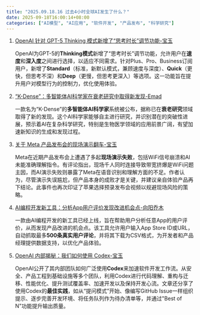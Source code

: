```yaml
---
title: "2025.09.18.16 过去4小时全球AI发生了什么？"
date: 2025-09-18T16:00:14+08:00
categories: ["AI模型", "AI应用", "软件开发", "产品发布", "科学研究"]
---
```


1.  [OpenAI 针对 GPT-5 Thinking 模式新增了“思考时长”调节功能-宝玉](https://x.com/dotey/status/1968561184375791682)

    OpenAI为GPT-5的**Thinking模式**新增了“思考时长”调节功能，允许用户在**速度**和**深入度**之间进行选择，以适应不同需求。针对Plus、Pro、Business订阅用户，新增了**Standard**（标准，新默认模式，兼顾速度与深度）、**Quick**（更快，但思考不深）和**Deep**（更慢，但思考更深入）等选项。这一功能旨在提升用户对模型行为的控制力，优化使用体验。

2.  [“K-Dense”：多智能体AI科学家在衰老研究中取得新发现-Emad](https://x.com/EMostaque/status/1968556948053229797)

    一款名为“K-Dense”的**多智能体AI科学家**系统被公布，据称已在**衰老研究**领域取得了新的发现。这个AI科学家能够自主进行研究，并识别潜在的突破性进展，预示着AI在复杂科学研究，特别是生物医学领域的应用前景广阔，有望加速新知识的生成和发现过程。

3.  [关于 Meta 产品发布会的现场演示翻车-宝玉](https://x.com/dotey/status/1968553822336266414)

    Meta在近期产品发布会上遭遇了多起**现场演示失败**，包括WiFi信号崩溃和AI未能准确理解指令。有评论指出，现场千人同时连接导致带宽挤爆是WiFi问题主因，而AI演示失败则暴露了Meta在语音识别和理解方面的不足。作者认为，尽管演示失误尴尬，但产品本身的成败才是关键，并建议亲自体验产品再下结论。此事件也再次印证了苹果选择预录发布会视频以规避现场风险的策略。

4.  [AI编程开发新工具：分析App用户评价发现改进机会点-向阳乔木](https://x.com/vista8/status/1968553527304732945)

    一款由AI编程开发的新工具已经上线，旨在帮助用户分析任意App的用户评价，从而发现产品改进的机会点。该工具允许用户输入App Store ID或URL，自动抓取最多**500条真实用户评论**，并将其下载为CSV格式，为开发者和产品经理提供数据支持，以优化产品体验。

5.  [OpenAI 内部揭秘：我们如何使用 Codex-宝玉](https://x.com/dotey/status/1968551398406049935)

    OpenAI公开了其内部团队如何广泛使用**Codex**来加速软件开发工作流。从安全、产品工程到基础设施等多个团队，利用Codex进行代码理解、重构与迁移、性能优化、提升测试覆盖率、加速开发以及保持开发心流。文章还分享了使用Codex的**最佳实践**，如从“提问模式”开始、像编写GitHub Issue一样组织提示、逐步完善开发环境、将任务队列作为待办清单等，并通过"Best of N"功能提升输出质量。